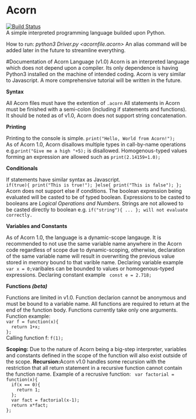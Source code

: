 # Acorn
[![Build Status](https://travis-ci.org/mita4829/Acorn.svg?branch=master)](https://travis-ci.org/mita4829/Acorn)
<br/>A simple interpreted programming language builded upon Python. 

How to run: <i>python3 Driver.py \<acornfile.acorn\> </i> An alias command will be added later in the future to streamline everything. 

#Documentation of Acorn Language (v1.0)
Acorn is an interpreted language which does not depend upon a compiler. Its only dependence is having Python3 installed on the machine of intended coding. Acorn is very similar to Javascript. A more comprehensive tutorial will be written in the future. 

<b>Syntax</b>
<p>All Acorn files must have the extention of <code>.acorn</code> All statements in Acorn must be finished with a semi-colon (including if statements and functions). It should be noted as of v1.0, Acorn does not support string concatenation.</p>

<b>Printing</b>
<p>Printing to the console is simple. <code>print("Hello, World from Acorn!");</code><br>As of Acorn 1.0, Acorn disallows multiple types in call-by-name operations e.g.<code>print("Give me a high "+5);</code> is disallowed. Homogenous-typed values forming an expression are allowed such as <code>print(2.14159+1.0);</code></p> 

<b>Conditionals</b>
<p>If statements have similar syntax as Javascript. <br/><code>if(true){ print("This is true!"); }else{ print("This is false"); };</code><br/>Acorn does not support else if conditions. The boolean expression being evaluated will be casted to be of typed boolean. Expressions to be casted to booleans are <i>Logical Operations and Numbers</i>. Strings are not allowed to be casted directly to boolean e.g. <code>if("string"){ ... }; will not evaluate correctly.</code></p>

<b>Variables and Constants</b>
<p>As of Acorn 1.0, the language is a dynamic-scope langauge. It is recommended to not use the same variable name anywhere in the Acorn code regardless of scope due to dynamic-scoping, otherwise, declaration of the same variable name will result in overwriting the previous value stored in memory bound to that varible name. Declaring variable example <code>var x = 0;</code>varibales can be bounded to values or homogenous-typed expressions. Declaring constant example <code> const e = 2.718; </code></p>

<b>Functions <i>(beta)</i></b>
<p>Functions are limited in v1.0. Function declarion cannot be anonymous and must be bound to a variable name. All functions are required to return at the end of the function body. Functions currently take only one arguments. Function example: <code>
var f = function(x){
  return 1+x;
};
</code> Calling function f: <code>f(1);</code> </p>
<p><b>Scoping:</b> Due to the nature of Acorn being a big-step interpreter, variables and constants defined in the scope of the function will also exist outside of the scope.  <b>Recursion:</b>Acorn v1.0 handles some recursion with the restriction that all return statement in a recursive function cannot contain the function name. Example of a recrusive function: <code> var factorial = function(x){
  if(x == 0){
    return 1;
  };
  var fact = factorial(x-1);
  return x*fact;
};
</code> </p>
